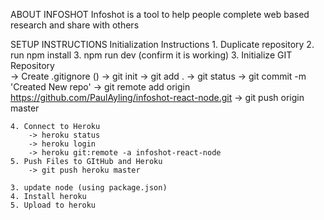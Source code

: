 ABOUT INFOSHOT
Infoshot is a tool to help people complete web based research and share with others


SETUP INSTRUCTIONS
Initialization Instructions
    1. Duplicate repository
    2. run npm install
    3. npm run dev (confirm it is working) 
    3. Initialize GIT Repository   
        -> Create .gitignore   ()
        -> git init
        -> git add .
        -> git status
        -> git commit -m 'Created New repo'
        -> git remote add origin https://github.com/PaulAyling/infoshot-react-node.git
        -> git push origin master

    4. Connect to Heroku
        -> heroku status
        -> heroku login
        -> heroku git:remote -a infoshot-react-node
    5. Push Files to GItHub and Heroku
        -> git push heroku master

    3. update node (using package.json)
    4. Install heroku
    5. Upload to heroku


